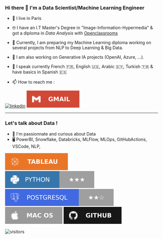 ### Hi there 👋 I'm a Data Scientist/Machine Learning Engineer 
<!--
**Randasabag/Randasabag** is a ✨ _special_ ✨ repository because its `README.md` (this file) appears on your GitHub profile.

Here are some ideas to get you started:-->

- 📍 I live in Paris
<!--saut de ligne -->

- 🤓 I have an I.T Master's Degree in "Image-Information-Hypermedia" & got a diploma in _Data Analysis_ with [Openclassrooms](https://www.openclassrooms.com/) 
<!--saut de ligne -->

- 🤖 Currently, I am preparing my Machine Learning diploma working on several projects from NLP to Deep Learning & Big Data.
<!--saut de ligne -->

- 🧰 I am also working on Generative IA projects (OpenAI, Azure, ...).
<!--saut de ligne -->

- 💬 I speak currently French 🇫🇷, English 🇺🇸, Arabic 🇸🇾, Turkish 🇹🇷 & have basics in Spanish 🇪🇸
<!--saut de ligne -->

- 📫 How to reach me :   
                 <!--saut de ligne -->

[![linkedin](https://user-images.githubusercontent.com/72505892/206494075-93a228cd-7a13-4fad-942a-d7d0217ec34d.svg)](https://www.linkedin.com/in/randa-alsabbagh/)         [![gmail](https://raw.githubusercontent.com/Randasabag/img/69af9ef3b86cabf15db41afa43a83ffab0b08d11/gmail.svg)](mailto:alsabbaghranda@gmail.com)

------------------------------------------------------------------

### Let's talk about Data !

- 🧐 I'm passionnate and curious about Data
- 🖥️ PowerBI, Snowflake, Databricks, MLFlow, MLOps, GitHubActions, VSCode, NLP, 
<!--saut de ligne -->
[![tableau](https://raw.githubusercontent.com/Randasabag/img/main/Tableaup.svg)](https://www.tableau.com/)
[![python](https://raw.githubusercontent.com/Randasabag/img/main/pyton.svg)](https://www.python.org/)
[![postgresql](https://raw.githubusercontent.com/Randasabag/img/main/PostgreSQL.svg)](https://www.postgresql.org/)
[![macos](https://raw.githubusercontent.com/Randasabag/img/main/MacOS.svg)](https://www.apple.com/)
[![github](https://raw.githubusercontent.com/Randasabag/img/main/Github.svg)](https://github.com/Randasabag)
<!--saut de ligne -->
<!--saut de ligne -->
<!--saut de ligne -->
<!--saut de ligne -->




![visitors](https://visitor-badge.glitch.me/badge?page_id=page.randasabag.visitor-badge&left_color=blue&right_color=purple)

<!--![visitors](https://visitor-badge.glitch.me/badge?page_id=page.randasabag.visitor-badge&left_color=blue&right_color=purple)-->





